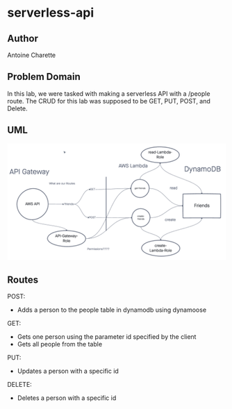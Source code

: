 # serverless-api

## Author

Antoine Charette

## Problem Domain

In this lab, we were tasked with making a serverless API with a /people route. The CRUD for this lab was supposed to be GET, PUT, POST, and Delete.

## UML

<img src="./serverless-api.png" alt="serverless-api" />

## Routes

POST:

- Adds a person to the people table in dynamodb using dynamoose

GET:

- Gets one person using the parameter id specified by the client
- Gets all people from the table

PUT:

- Updates a person with a specific id

DELETE:

- Deletes a person with a specific id

